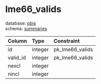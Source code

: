 # lme66_valids
database: [obis](../)  
schema: [summaries](summaries)  

|Column|Type|Constraint|
|:---|:---|:---|
|id|integer|pk_lme66_valids |
|valid_id|integer|pk_lme66_valids |
|nexcl|integer||
|nincl|integer||
